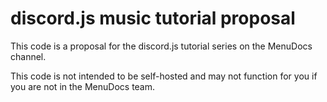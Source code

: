 # discord.js music tutorial proposal

This code is a proposal for the discord.js tutorial series on the MenuDocs channel.

This code is not intended to be self-hosted and may not function for you if you are 
not in the MenuDocs team.
